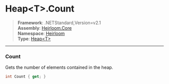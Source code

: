 # Heap\<T>.Count

> **Framework**: .NETStandard,Version=v2.1  
> **Assembly**: [Heirloom.Core][0]  
> **Namespace**: [Heirloom][0]  
> **Type**: [Heap\<T>][1]

--------------------------------------------------------------------------------

### Count

Gets the number of elements contained in the heap.

```cs
int Count { get; }
```

[0]: ../Heirloom.Core.md
[1]: Heirloom.Heap[T].md
